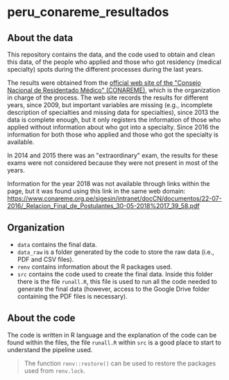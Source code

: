 # peru_conareme_resultados

## About the data

This repository contains the data, and the code used to obtain and clean this data, of the people who applied and those who got residency (medical specialty) spots during the different processes during the last years.

The results were obtained from the [official web site of the "Consejo Nacional de Residentado Médico" (CONAREME)](https://www.conareme.org.pe/web/), which is the organization in charge of the process. The web site records the results for different years, since 2009, but important variables are missing (e.g., incomplete description of specialties and missing data for specialties), since 2013 the data is complete enough, but it only registers the information of those who applied without information about who got into a specialty. Since 2016 the information for both those who applied and those who got the specialty is available.

In 2014 and 2015 there was an "extraordinary" exam, the results for these exams were not considered because they were not present in most of the years.

Information for the year 2018 was not available through links within the page, but it was found using this link in the same web domain: https://www.conareme.org.pe/sigesin/intranet/docCN/documentos/22-07-2016/_Relacion_Final_de_Postulantes_30-05-2018%2017_39_58.pdf

## Organization

- `data` contains the final data.
- `data_raw` is a folder generated by the code to store the raw data (i.e., PDF and CSV files).
- `renv` contains information about the R packages used.
- `src` contains the code used to create the final data. Inside this folder there is the file `runall.R`, this file is used to run all the code needed to generate the final data (however, access to the Google Drive folder containing the PDF files is necessary).

## About the code

The code is written in R language and the explanation of the code can be found within the files, the file `runall.R` within `src` is a good place to start to understand the pipeline used.

> The function `renv::restore()` can be used to restore the packages used from `renv.lock`.
